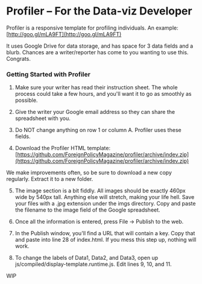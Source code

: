 # Profiler – For the Data-viz Developer
Profiler is a responsive template for profiling individuals. An example: [http://goo.gl/mLA9FT](http://goo.gl/mLA9FT)

It uses Google Drive for data storage, and has space for 3 data fields and a blurb. Chances are a writer/reporter has come to you wanting to use this. Congrats.

### Getting Started with Profiler
1. Make sure your writer has read their instruction sheet. The whole process could take a few hours, and you'll want it to go as smoothly as possible.

2. Give the writer your Google email address so they can share the spreadsheet with you.

3. Do NOT change anything on row 1 or column A. Profiler uses these fields.

4. Download the Profiler HTML template: [https://github.com/ForeignPolicyMagazine/profiler/archive/indev.zip](https://github.com/ForeignPolicyMagazine/profiler/archive/indev.zip)

We make improvements often, so be sure to download a new copy regularly. Extract it to a new folder.

5. The image section is a bit fiddly. All images should be exactly 460px wide by 540px tall. Anything else will stretch, making your life hell. Save your files with a .jpg extension under the imgs directory. Copy and paste the filename to the image field of the Google spreadsheet.

6. Once all the information is entered, press File → Publish to the web.

7. In the Publish window, you'll find a URL that will contain a key. Copy that and paste into line 28 of index.html. If you mess this step up, nothing will work.

8. To change the labels of Data1, Data2, and Data3, open up js/compiled/display-template.runtime.js. Edit lines 9, 10, and 11.

WIP